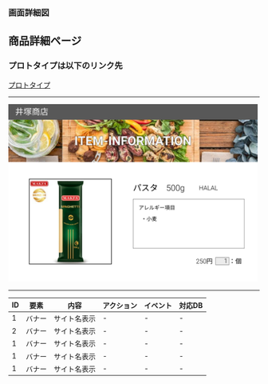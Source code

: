 ### 画面詳細図
## 商品詳細ページ
### プロトタイプは以下のリンク先
[プロトタイプ](https://www.figma.com/file/iN4iPbRPMB0Yrkr3Ckt9mN/Untitled?node-id=0%3A1)
*****
<img src="../img/orignal-itempage.png" width="500">

*****


| ID | 要素 | 内容 | アクション | イベント | 対応DB |
|----|------|------|-----------|----------|--------|
|1   |バナー|サイト名表示|-     |-         |-       |
|2   |バナー|サイト名表示|-     |-         |-       |
|1   |バナー|サイト名表示|-     |-         |-       |
|1   |バナー|サイト名表示|-     |-         |-       |
|1   |バナー|サイト名表示|-     |-         |-       |
